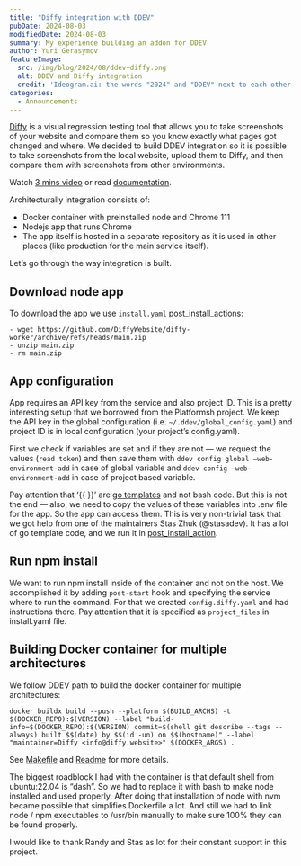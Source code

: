 ```yaml
---
title: "Diffy integration with DDEV"
pubDate: 2024-08-03
modifiedDate: 2024-08-03
summary: My experience building an addon for DDEV
author: Yuri Gerasymov
featureImage:
  src: /img/blog/2024/08/ddev+diffy.png
  alt: DDEV and Diffy integration
  credit: 'Ideogram.ai: the words "2024" and "DDEV" next to each other'
categories:
  - Announcements
---
```


[Diffy](https://diffy.websote) is a visual regression testing tool that allows you to take screenshots of your website and compare them so you know exactly what pages got changed and where. We decided to build DDEV integration so it is possible to take screenshots from the local website, upload them to Diffy, and then compare them with screenshots from other environments.

Watch [3 mins video](https://www.loom.com/share/1944eb3462934279a175e65e16e715ed) or read [documentation](https://docs.diffy.website/features/local-development-ddev).

Architecturally integration consists of:

* Docker container with preinstalled node and Chrome 111
* Nodejs app that runs Chrome
* The app itself is hosted in a separate repository as it is used in other places (like production for the main service itself).

Let’s go through the way integration is built.

## Download node app
To download the app we use `install.yaml` post_install_actions:
```
- wget https://github.com/DiffyWebsite/diffy-worker/archive/refs/heads/main.zip
- unzip main.zip
- rm main.zip
```

## App configuration
App requires an API key from the service and also project ID. This is a pretty interesting setup that we borrowed from the Platformsh project.
We keep the API key in the global configuration (i.e. `~/.ddev/global_config.yaml`) and project ID is in local configuration (your project’s config.yaml).

First we check if variables are set and if they are not — we request the values (`read token`) and then save them with `ddev config global —web-environment-add` in case of global variable and `ddev config —web-environment-add` in case of project based variable.

Pay attention that ‘{{ }}’ are [go templates](https://ddev.readthedocs.io/en/stable/users/extend/additional-services/#template-action-replacements-advanced) and not bash code.
But this is not the end — also, we need to copy the values of these variables into .env file for the app. So the app can access them.
This is very non-trivial task that we got help from one of the maintainers Stas Zhuk (@stasadev). It has a lot of go template code, and we run it in [post_install_action](https://github.com/DiffyWebsite/ddev-diffy/blob/main/install.yaml#L55).

## Run npm install
We want to run npm install inside of the container and not on the host. We accomplished it by adding `post-start` hook and specifying the service where to run the command.
For that we created `config.diffy.yaml` and had instructions there. Pay attention that it is specified as `project_files` in install.yaml file.

## Building Docker container for multiple architectures
We follow DDEV path to build the docker container for multiple architectures:
```
docker buildx build --push --platform $(BUILD_ARCHS) -t $(DOCKER_REPO):$(VERSION) --label "build-info=$(DOCKER_REPO):$(VERSION) commit=$(shell git describe --tags --always) built $$(date) by $$(id -un) on $$(hostname)" --label "maintainer=Diffy <info@diffy.website>" $(DOCKER_ARGS) .
```
See [Makefile](https://github.com/DiffyWebsite/diffy-worker/blob/main/docker/Makefile) and [Readme](https://github.com/DiffyWebsite/diffy-worker) for more details.

The biggest roadblock I had with the container is that default shell from ubuntu:22.04 is “dash”. So we had to replace it with bash to make node installed and used properly. After doing that installation of node with nvm became possible that simplifies Dockerfile a lot. And still we had to link node / npm executables to /usr/bin manually to make sure 100% they can be found properly.

I would like to thank Randy and Stas as lot for their constant support in this project.
